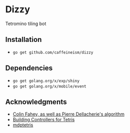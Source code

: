 # Dizzy

Tetromino tiling bot

## Installation

* ```go get github.com/caffeineism/dizzy```

## Dependencies

* ```go get golang.org/x/exp/shiny```
* ```go get golang.org/x/mobile/event```

## Acknowledgments

* [Colin Fahey, as well as Pierre Dellacherie's algorithm](https://www.colinfahey.com/tetris/tetris.html)
* [Building Controllers for Tetris](https://hal.inria.fr/inria-00418954)
* [mdptetris](http://mdptetris.gforge.inria.fr/doc/)
